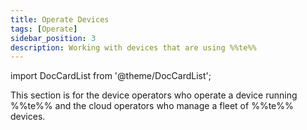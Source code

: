 ```yaml
---
title: Operate Devices
tags: [Operate]
sidebar_position: 3
description: Working with devices that are using %%te%%
---
```


import DocCardList from '@theme/DocCardList';

This section is for the device operators who operate a device running %%te%%
and the cloud operators who manage a fleet of %%te%% devices.

<DocCardList />
